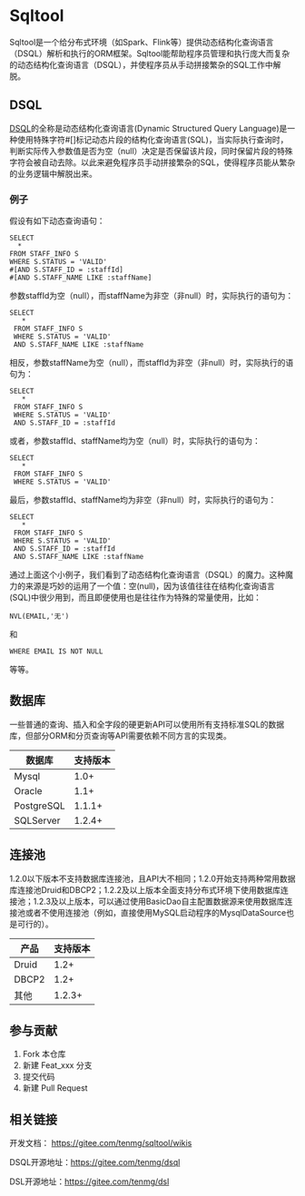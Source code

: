 # Sqltool

Sqltool是一个给分布式环境（如Spark、Flink等）提供动态结构化查询语言（DSQL）解析和执行的ORM框架。Sqltool能帮助程序员管理和执行庞大而复杂的动态结构化查询语言（DSQL），并使程序员从手动拼接繁杂的SQL工作中解脱。

## DSQL

[DSQL](https://gitee.com/tenmg/dsql)的全称是动态结构化查询语言(Dynamic Structured Query Language)是一种使用特殊字符#[]标记动态片段的结构化查询语言(SQL)，当实际执行查询时，判断实际传入参数值是否为空（null）决定是否保留该片段，同时保留片段的特殊字符会被自动去除。以此来避免程序员手动拼接繁杂的SQL，使得程序员能从繁杂的业务逻辑中解脱出来。

### 例子

假设有如下动态查询语句：

```
SELECT
  *
FROM STAFF_INFO S
WHERE S.STATUS = 'VALID'
#[AND S.STAFF_ID = :staffId]
#[AND S.STAFF_NAME LIKE :staffName]
```

参数staffId为空（null），而staffName为非空（非null）时，实际执行的语句为：

```
SELECT
   *
 FROM STAFF_INFO S
 WHERE S.STATUS = 'VALID'
 AND S.STAFF_NAME LIKE :staffName
```

相反，参数staffName为空（null），而staffId为非空（非null）时，实际执行的语句为：


```
SELECT
   *
 FROM STAFF_INFO S
 WHERE S.STATUS = 'VALID'
 AND S.STAFF_ID = :staffId
```

或者，参数staffId、staffName均为空（null）时，实际执行的语句为：

```
SELECT
   *
 FROM STAFF_INFO S
 WHERE S.STATUS = 'VALID'
```

最后，参数staffId、staffName均为非空（非null）时，实际执行的语句为：

```
SELECT
   *
 FROM STAFF_INFO S
 WHERE S.STATUS = 'VALID'
 AND S.STAFF_ID = :staffId
 AND S.STAFF_NAME LIKE :staffName
```

通过上面这个小例子，我们看到了动态结构化查询语言（DSQL）的魔力。这种魔力的来源是巧妙的运用了一个值：空(null)，因为该值往往在结构化查询语言(SQL)中很少用到，而且即便使用也是往往作为特殊的常量使用，比如：
```
NVL(EMAIL,'无')
```
和
```
WHERE EMAIL IS NOT NULL
```
等等。

## 数据库

一些普通的查询、插入和全字段的硬更新API可以使用所有支持标准SQL的数据库，但部分ORM和分页查询等API需要依赖不同方言的实现类。

数据库     | 支持版本
-----------|---------
Mysql      | 1.0+
Oracle     | 1.1+
PostgreSQL | 1.1.1+
SQLServer  | 1.2.4+

## 连接池

1.2.0以下版本不支持数据库连接池，且API大不相同；1.2.0开始支持两种常用数据库连接池Druid和DBCP2；1.2.2及以上版本全面支持分布式环境下使用数据库连接池；1.2.3及以上版本，可以通过使用BasicDao自主配置数据源来使用数据库连接池或者不使用连接池（例如，直接使用MySQL启动程序的MysqlDataSource也是可行的）。

产品    | 支持版本
---|---
Druid     | 1.2+
DBCP2     | 1.2+
其他      | 1.2.3+

## 参与贡献

1.  Fork 本仓库
2.  新建 Feat_xxx 分支
3.  提交代码
4.  新建 Pull Request

## 相关链接

开发文档： https://gitee.com/tenmg/sqltool/wikis

DSQL开源地址：https://gitee.com/tenmg/dsql

DSL开源地址：https://gitee.com/tenmg/dsl